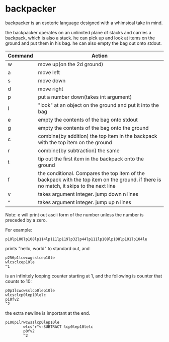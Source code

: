 # backpacker

backpacker is an esoteric language designed with a whimsical take in mind.

the backpacker operates on an unlimited plane of stacks and carries a backpack, which is also a stack. he can pick up and look at items on the ground and put them in his bag. he can also empty the bag out onto stdout.

|Command|Action|
|---|---|
|w|move up(on the 2d ground)|
|a|move left|
|s|move down|
|d|move right|
|p|put a number down(takes int argument)|
|l|"look" at an object on the ground and put it into the bag|
|e|empty the contents of the bag onto stdout|
|g|empty the contents of the bag onto the ground|
|c|combine(by addition) the top item in the backpack with the top item on the ground|
|r|combine(by subtraction) the same|
|t|tip out the first item in the backpack onto the ground|
|f|the conditional. Compares the top item of the backpack with the top item on the ground. if there is no match, it skips to the next line|
|v| takes argument integer. jump down n lines|
|^| takes argument integer. jump up n lines|

Note: e will print out ascii form of the number unless the number is preceded by a zero.

For example:

```
p10lp100lp108lp114lp111lp119lp32lp44lp111lp108lp108lp101lp104le
```
prints "hello, world" to standard out, and

```
p256p1lcwcwgsslcep10le
wlcsclcep10le
^1
```
is an infinitely looping counter starting at 1, and the following is counter that counts to 10:
```
p0p1lcwcwsslcp0lep10le
wlcsclcp0lep10lelc
p10fv2
^2

```
the extra newline is important at the end.

```
p100p1lrwcwsslcp0lep10le
		wlcs"r"<-SUBTRACT lcp0lep10lelc
		p0fv2
		^2
    
```
